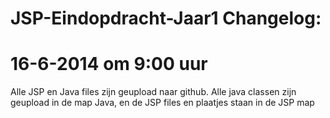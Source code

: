 JSP-Eindopdracht-Jaar1 Changelog:
======================


16-6-2014 om 9:00 uur
======================

Alle JSP en Java files zijn geupload naar github. Alle java classen zijn geupload in de map Java, en de JSP files en plaatjes
staan in de JSP map
